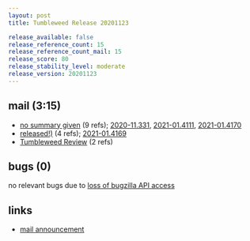 ```yaml
---
layout: post
title: Tumbleweed Release 20201123

release_available: false
release_reference_count: 15
release_reference_count_mail: 15
release_score: 80
release_stability_level: moderate
release_version: 20201123
---
```


## mail (3:15)

- [no summary given](https://github.com/boombatower/tumbleweed-review/issues/10) (9 refs); [2020-11.331](https://github.com/boombatower/tumbleweed-review/issues/10), [2021-01.4111](https://github.com/boombatower/tumbleweed-review/issues/10), [2021-01.4170](https://github.com/boombatower/tumbleweed-review/issues/10)
- [released!)](https://github.com/boombatower/tumbleweed-review/issues/10) (4 refs); [2021-01.4169](https://github.com/boombatower/tumbleweed-review/issues/10)
- [Tumbleweed Review](https://github.com/boombatower/tumbleweed-review/issues/10) (2 refs)

## bugs (0)

<!--more-->

no relevant bugs due to [loss of bugzilla API access](https://bugzilla.opensuse.org/show_bug.cgi?id=1157722)



## links

- [mail announcement](https://github.com/boombatower/tumbleweed-review/issues/10)
